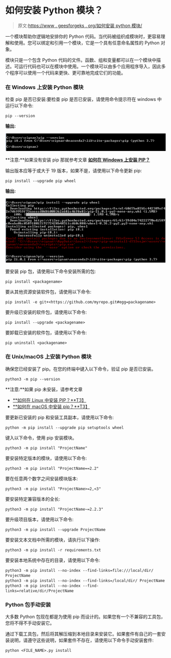 # 如何安装 Python 模块？

> 原文:[https://www . geesforgeks . org/如何安装 python 模块/](https://www.geeksforgeeks.org/how-to-install-a-python-module/)

一个模块帮助你逻辑地安排你的 Python 代码。当代码被组织成模块时，更容易理解和使用。您可以绑定和引用一个模块，它是一个具有任意命名属性的 Python 对象。

模块只是一个包含 Python 代码的文件。函数、组和变量都可以在一个模块中描述。可运行代码也可以在模块中使用。一个模块可以由多个应用程序导入，因此多个程序可以使用一个代码来更快、更可靠地完成它们的功能。

### 在 Windows 上安装 Python 模块

检查 pip 是否已安装:要检查 pip 是否已安装，请使用命令提示符在 windows 中运行以下命令:

```
pip --version 
```

**输出:**

![](img/d5fe2b5f9b10a5e3dc5bcf3d83734c36.png)

**注意:**如果没有安装 pip 那就参考文章 [**如何在 Windows 上安装 PIP？**](https://www.geeksforgeeks.org/how-to-install-pip-on-windows/)

输出版本应等于或大于 19 版本，如果不是，请使用以下命令更新 pip:

```
pip install --upgrade pip wheel
```

**输出:**

![](img/da6b42897619ad182f04a44b895d1a34.png)

要安装 pip 包，请使用以下命令安装所需的包:

```
pip install <packagename> 
```

要从其他资源安装软件包，请使用以下命令:

```
pip install -e git+<https://github.com/myrepo.git#egg=packagename>
```

要升级已安装的软件包，请使用以下命令:

```
pip install --upgrade <packagename>
```

要卸载已安装的软件包，请使用以下命令:

```
pip uninstall <packagename>
```

### 在 Unix/macOS 上安装 Python 模块

确保您已经安装了 pip。在您的终端中键入以下命令，验证 pip 是否已安装。

```
python3 -m pip --version
```

**注意:**如果 pip 未安装，请参考文章

*   [**如何在 Linux 中安装 PIP？**T3】](https://www.geeksforgeeks.org/how-to-install-pip-in-linux/)
*   [**如何在 macOS 中安装 pip？**T3】](https://www.geeksforgeeks.org/how-to-install-pip-in-macos/)

要更新已安装的 pip 和安装工具副本，请使用以下命令:

```
python -m pip install --upgrade pip setuptools wheel
```

键入以下命令，使用 pip 安装模块。

```
python3 -m pip install "ProjectName"
```

要安装特定版本的模块，请使用以下命令:

```
python3 -m pip install "ProjectName==2.2"
```

要在任意两个数字之间安装模块版本:

```
python3 -m pip install "ProjectName>=2,<3"
```

要安装特定兼容版本的全长:

```
python3 -m pip install "ProjectName~=2.2.3"
```

要升级项目版本，请使用以下命令:

```
python3 -m pip install --upgrade ProjectName
```

要安装文本文档中所需的模块，请执行以下操作:

```
python3 -m pip install -r requirements.txt
```

要安装本地系统中存在的目录，请使用以下命令:

```
python3 -m pip install --no-index --find-links=file:///local/dir/ ProjectName
python3 -m pip install --no-index --find-links=/local/dir/ ProjectName
python3 -m pip install --no-index --find-links=relative/dir/ProjectName
```

### **Python 包手动安装**

大多数 Python 包现在都是为使用 pip 而设计的。如果您有一个不兼容的工具包，您将不得不手动安装它。

通过下载工具包，然后将其解压缩到本地目录来安装它。如果套件有自己的一套安装说明，请遵守这些说明，如果套件不存在，请使用以下命令手动安装套件:

```
python <FILE_NAME>.py install
```